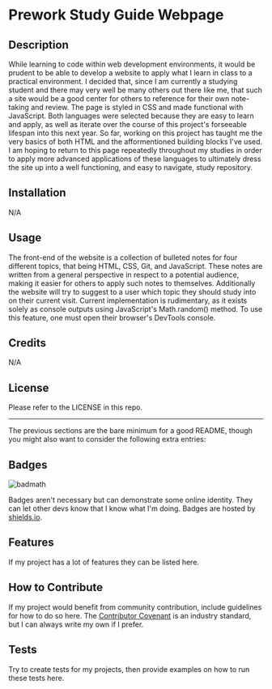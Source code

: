 # Prework Study Guide Webpage

## Description

While learning to code within web development environments, it would be prudent to be able to develop a website to apply what I learn in class to a practical environment. I decided that, since I am currently a studying student and there may very well be many others out there like me, that such a site would be a good center for others to reference for their own note-taking and review.
The page is styled in CSS and made functional with JavaScript. Both languages were selected because they are easy to learn and apply, as well as iterate over the course of this project's forseeable lifespan into this next year. 
So far, working on this project has taught me the very basics of both HTML and the afformentioned building blocks I've used. I am hoping to return to this page repeatedly throughout my studies in order to apply more advanced applications of these languages to ultimately dress the site up into a well functioning, and easy to navigate, study repository.

 ## Installation

N/A

## Usage

The front-end of the website is a collection of bulleted notes for four different topics, that being HTML, CSS, Git, and JavaScript. These notes are written from a general perspective in respect to a potential audience, making it easier for others to apply such notes to themselves.
Additionally the website will try to suggest to a user which topic they should study into on their current visit. Current implementation is rudimentary, as it exists solely as console outputs using JavaScript's Math.random() method. To use this feature, one must open their browser's DevTools console. 

## Credits

N/A

## License

Please refer to the LICENSE in this repo.

---

The previous sections are the bare minimum for a good README, though you might also want to consider the following extra entries:

## Badges

![badmath](https://img.sheilds.io/github/languages/top/nielsenjared/badmath)

Badges aren't necessary but can demonstrate some online identity. They can let other devs know that I know what I'm doing. Badges are hosted by [shields.io](https://shields.io/).

## Features

If my project has a lot of features they can be listed here.

## How to Contribute

If my project would benefit from community contribution, include guidelines for how to do so here. The [Contributor Covenant](https://www.contributor-covenant.org/) is an industry standard, but I can always write my own if I prefer.

## Tests

Try to create tests for my projects, then provide examples on how to run these tests here.

